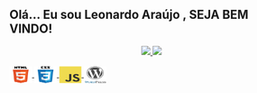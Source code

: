 
##  Olá... Eu sou  Leonardo Araújo , SEJA BEM VINDO!
<div align = "center">
  <a href="https://github.com/rafaballerini">
  <img height = "180em" src = "https://github-readme-stats.vercel.app/api?username=leonardoarauju7&show_icons=true&theme=dark&include_all_commits=true&count_private=true" />
  <img height = "180em" src = "https://github-readme-stats.vercel.app/api/top-langs/?username=leonardoarauju7&layout=compact&langs_count=7&theme=dark" />
</div>
  
 <div style = "display: inline_block"> <br>
   <img align = "center" alt = "leo-html" height = "30" width = "40" src = "https://github.com/devicons/devicon/blob/master/icons/html5/html5-original-wordmark.svg ">  
   <img align = "center" alt = "leo-css" height = "30" width = "40" src = "https://github.com/devicons/devicon/blob/master/icons/css3/css3-original-wordmark.svg ">
   <img align = "center" alt = "leo-Js" height = "30" width = "40" src = "https://github.com/devicons/devicon/blob/master/icons/javascript/javascript-original.svg ">
   <img align = "center" alt = "leo-Js" height = "30" width = "40" src = "https://github.com/devicons/devicon/blob/master/icons/wordpress/wordpress-original.svg">
  </div>
  
   ##
 
